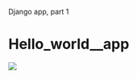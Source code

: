  Django app, part 1
 
 # Hello_world__app
 
 ![](https://github.com/aakashpadhiyar/Django/blob/master/Django_2.2.2/features/dj_img.png)
